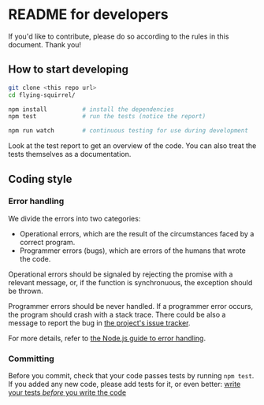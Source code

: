 # README for developers

If you'd like to contribute, please do so according to the rules in this document. Thank you!

## How to start developing

```bash
git clone <this repo url>
cd flying-squirrel/

npm install          # install the dependencies
npm test             # run the tests (notice the report)

npm run watch        # continuous testing for use during development
```

Look at the test report to get an overview of the code.
You can also treat the tests themselves as a documentation.

## Coding style

### Error handling

We divide the errors into two categories:

* Operational errors, which are the result of the circumstances faced by a correct program.
* Programmer errors (bugs), which are errors of the humans that wrote the code.

Operational errors should be signaled by rejecting the promise with a relevant message,
or, if the function is synchronuous, the exception should be thrown.

Programmer errors should be never handled. If a programmer error occurs, the program should
crash with a stack trace. There could be also a message to report the bug in
[the project's issue tracker](https://github.com/lovelybooks/flying-squirrel/issues).

For more details, refer to
[the Node.js guide to error handling](https://www.joyent.com/developers/node/design/errors).

### Committing

Before you commit, check that your code passes tests by running `npm test`.
If you added any new code, please add tests for it, or even better:
[write your tests *before* you write the code](http://en.wikipedia.org/wiki/Test-driven_development)
